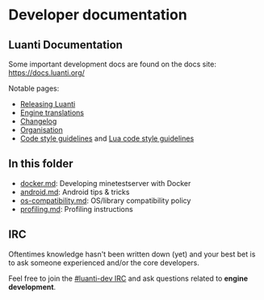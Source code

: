 # Developer documentation

## Luanti Documentation

Some important development docs are found on the docs site: https://docs.luanti.org/

Notable pages:

- [Releasing Luanti](https://docs.luanti.org/for-engine-devs/releasing-luanti/)
- [Engine translations](https://docs.luanti.org/for-creators/translation/)
- [Changelog](https://docs.luanti.org/about/changelog/)
- [Organisation](https://docs.luanti.org/for-engine-devs/organization/)
- [Code style guidelines](https://docs.luanti.org/for-engine-devs/code-style-guidelines/)
  and [Lua code style guidelines](https://docs.luanti.org/for-engine-devs/lua-code-style-guidelines/)

## In this folder

- [docker.md](docker.md): Developing minetestserver with Docker
- [android.md](android.md): Android tips & tricks
- [os-compatibility.md](os-compatibility.md): OS/library compatibility policy
- [profiling.md](profiling.md): Profiling instructions

## IRC

Oftentimes knowledge hasn't been written down (yet) and your best bet is to ask someone experienced and/or the core developers.

Feel free to join the [#luanti-dev IRC](https://docs.luanti.org/about/irc/) and ask questions related to **engine development**.
